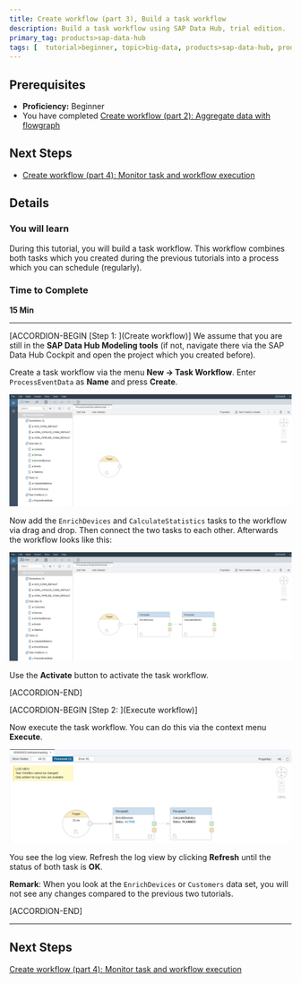 ```yaml
---
title: Create workflow (part 3), Build a task workflow
description: Build a task workflow using SAP Data Hub, trial edition.
primary_tag: products>sap-data-hub
tags: [  tutorial>beginner, topic>big-data, products>sap-data-hub, products>sap-vora ]
---
```


## Prerequisites  
 - **Proficiency:** Beginner
 - You have completed [Create workflow (part 2): Aggregate data with flowgraph](https://www.sap.com/developer/tutorials/datahub-trial-workflow-part02.html)

## Next Steps
 - [Create workflow (part 4): Monitor task and workflow execution ](https://www.sap.com/developer/tutorials/datahub-trial-workflow-part04.html)

## Details
### You will learn  
During this tutorial, you will build a task workflow. This workflow combines both tasks which you created during the previous tutorials into a process which you can schedule (regularly).

### Time to Complete
**15 Min**

---

[ACCORDION-BEGIN [Step 1: ](Create workflow)]
We assume that you are still in the **SAP Data Hub Modeling tools** (if not, navigate there via the SAP Data Hub Cockpit and open the project which you created  before).

Create a task workflow via the menu **New -> Task Workflow**. Enter `ProcessEventData` as **Name** and press **Create**.

![picture_01](./datahub-trial-workflow-part03_01.png)


Now add the `EnrichDevices` and `CalculateStatistics` tasks to the workflow via drag and drop. Then connect the two tasks to each other. Afterwards the workflow looks like this:

![picture_02](./datahub-trial-workflow-part03_02.png)

Use the **Activate** button to activate the task workflow.

[ACCORDION-END]

[ACCORDION-BEGIN [Step 2: ](Execute workflow)]

Now execute the task workflow. You can do this via the context menu **Execute**.

![picture_03](./datahub-trial-workflow-part03_03.png)

You see the log view. Refresh the log view by clicking **Refresh** until the status of both task is **OK**.

**Remark**: When you look at the `EnrichDevices` or `Customers` data set, you will not see any changes compared to the previous two tutorials.

[ACCORDION-END]

---

## Next Steps
[Create workflow (part 4): Monitor task and workflow execution ](https://www.sap.com/developer/tutorials/datahub-trial-workflow-part04.html)
